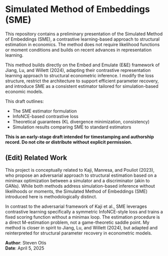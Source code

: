 # Simulated Method of Embeddings (SME)

This repository contains a preliminary presentation of the Simulated Method of Embeddings (SME), a contrastive learning-based approach to structural estimation in economics. The method does not require likelihood functions or moment conditions and builds on recent advances in representation learning.

This method builds directly on the Embed and Emulate (E&E) framework of Jiang, Lu, and Willett (2024), adapting their contrastive representation learning approach to structural econometric inference. I modify the loss structure, restrict the architecture to support efficient parameter recovery, and introduce SME as a consistent estimator tailored for simulation-based economic models.

This draft outlines:
- The SME estimator formulation
- InfoNCE-based contrastive loss
- Theoretical guarantees (KL divergence minimization, consistency)
- Simulation results comparing SME to standard estimators

**This is an early-stage draft intended for timestamping and authorship record. Do not cite or distribute without explicit permission.**


## (Edit) Related Work

This project is conceptually related to Kaji, Manresa, and Pouliot (2023), who propose an adversarial approach to structural estimation based on a minimax optimization between a simulator and a discriminator (akin to GANs). While both methods address simulation-based inference without likelihoods or moments, the Simulated Method of Embeddings (SME) introduced here is methodologically distinct.

In contrast to the adversarial framework of Kaji et al., SME leverages contrastive learning specifically a symmetric InfoNCE-style loss  and trains a fixed scoring function without a minimax loop. The estimation procedure is a direct M-estimation problem, not a game-theoretic saddle point. My method is closer in spirit to Jiang, Lu, and Willett (2024), but adapted and reinterpreted for structural parameter recovery in econometric models.

**Author**: Steven Otis  
**Date**: April 5, 2025
